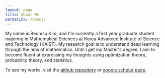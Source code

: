 ```yaml
---
layout: page
title: About Me
permalink: /about/
---
```


My name is Beomsu Kim, and I'm currently a first year graduate student majoring in Mathematical Sciences at Korea Advanced Institute of Science and Technology (KAIST). My research goal is to understand deep learning through the lens of mathematics. Until I get my Master's degree, I aim to become fluent at expressing my thoughts using optimization theory, probability theory, and statistics.

To see my works, visit the [github repository](https://github.com/1202kbs) or [google scholar page](https://scholar.google.com/citations?user=TofIFUgAAAAJ&hl=en).
